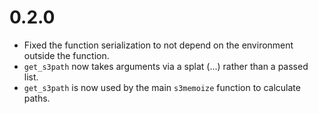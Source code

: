 # 0.2.0

* Fixed the function serialization to not depend on the environment outside the function.
* `get_s3path` now takes arguments via a splat (...) rather than a passed list.
* `get_s3path` is now used by the main `s3memoize` function to calculate paths.
